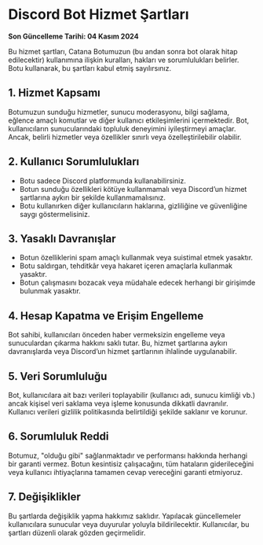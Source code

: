 # Discord Bot Hizmet Şartları

**Son Güncelleme Tarihi: 04 Kasım 2024**

Bu hizmet şartları, Catana Botumuzun (bu andan sonra bot olarak hitap edilecektir) kullanımına ilişkin kuralları, hakları ve sorumlulukları belirler. Botu kullanarak, bu şartları kabul etmiş sayılırsınız.

## 1. Hizmet Kapsamı
Botumuzun sunduğu hizmetler, sunucu moderasyonu, bilgi sağlama, eğlence amaçlı komutlar ve diğer kullanıcı etkileşimlerini içermektedir. Bot, kullanıcıların sunucularındaki topluluk deneyimini iyileştirmeyi amaçlar. Ancak, belirli hizmetler veya özellikler sınırlı veya özelleştirilebilir olabilir.

## 2. Kullanıcı Sorumlulukları
- Botu sadece Discord platformunda kullanabilirsiniz.
- Botun sunduğu özellikleri kötüye kullanmamalı veya Discord’un hizmet şartlarına aykırı bir şekilde kullanmamalısınız.
- Botu kullanırken diğer kullanıcıların haklarına, gizliliğine ve güvenliğine saygı göstermelisiniz.

## 3. Yasaklı Davranışlar
- Botun özelliklerini spam amaçlı kullanmak veya suistimal etmek yasaktır.
- Botu saldırgan, tehditkâr veya hakaret içeren amaçlarla kullanmak yasaktır.
- Botun çalışmasını bozacak veya müdahale edecek herhangi bir girişimde bulunmak yasaktır.

## 4. Hesap Kapatma ve Erişim Engelleme
Bot sahibi, kullanıcıları önceden haber vermeksizin engelleme veya sunuculardan çıkarma hakkını saklı tutar. Bu, hizmet şartlarına aykırı davranışlarda veya Discord’un hizmet şartlarının ihlalinde uygulanabilir.

## 5. Veri Sorumluluğu
Bot, kullanıcılara ait bazı verileri toplayabilir (kullanıcı adı, sunucu kimliği vb.) ancak kişisel veri saklama veya işleme konusunda dikkatli davranılır. Kullanıcı verileri gizlilik politikasında belirtildiği şekilde saklanır ve korunur.

## 6. Sorumluluk Reddi
Botumuz, "olduğu gibi" sağlanmaktadır ve performansı hakkında herhangi bir garanti vermez. Botun kesintisiz çalışacağını, tüm hataların giderileceğini veya kullanıcı ihtiyaçlarına tamamen cevap vereceğini garanti etmiyoruz.

## 7. Değişiklikler
Bu şartlarda değişiklik yapma hakkımız saklıdır. Yapılacak güncellemeler kullanıcılara sunucular veya duyurular yoluyla bildirilecektir. Kullanıcılar, bu şartları düzenli olarak gözden geçirmelidir.

